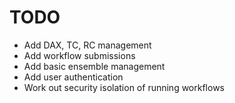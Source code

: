TODO
====

* Add DAX, TC, RC management
* Add workflow submissions
* Add basic ensemble management
* Add user authentication
* Work out security isolation of running workflows

